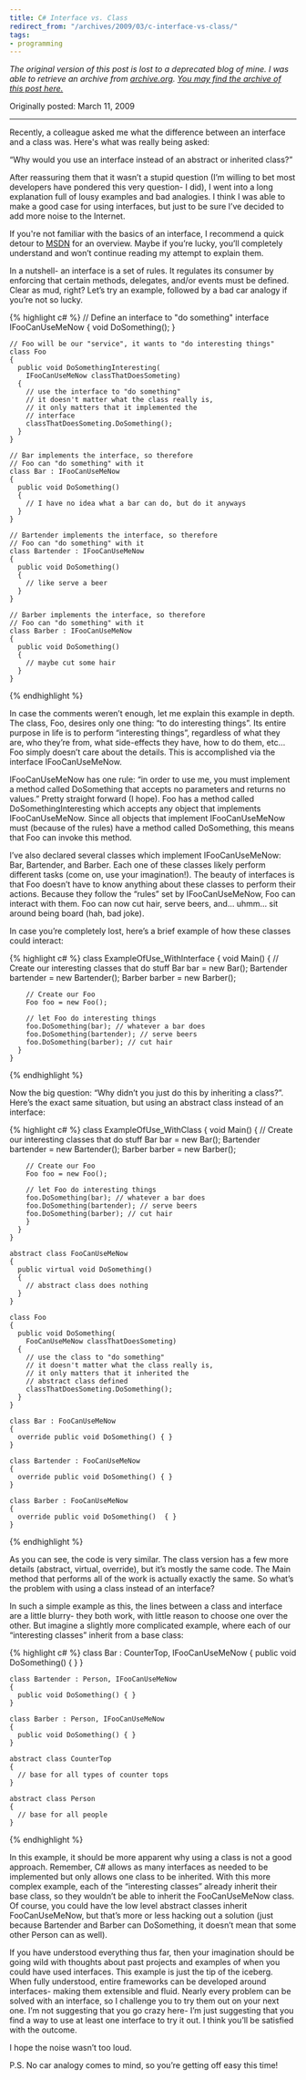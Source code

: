 ```yaml
---
title: C# Interface vs. Class
redirect_from: "/archives/2009/03/c-interface-vs-class/"
tags:
- programming
---
```


_The original version of this post is lost to a deprecated blog of mine. I was able to retrieve an archive from [archive.org](https://archive.org). [You may find the archive of this post here.](
https://web.archive.org/web/20101121204212/http://www.jordansirwin.com/archives/2009/03/c-interface-vs-class)_

Originally posted: March 11, 2009

---


Recently, a colleague asked me what the difference between an interface and a class was. Here's what was really being asked:

>
“Why would you use an interface instead of an abstract or inherited class?”
> 

After reassuring them that it wasn’t a stupid question (I’m willing to bet most developers have pondered this very question- I did), I went into a long explanation full of lousy examples and bad analogies. I think I was able to make a good case for using interfaces, but just to be sure I’ve decided to add more noise to the Internet.

If you're not familiar with the basics of an interface, I recommend a quick detour to [MSDN](http://msdn.microsoft.com/en-us/library/ms173156.aspx) for an overview. Maybe if you’re lucky, you’ll completely understand and won’t continue reading my attempt to explain them.

In a nutshell- an interface is a set of rules. It regulates its consumer by enforcing that certain methods, delegates, and/or events must be defined. Clear as mud, right? Let’s try an example, followed by a bad car analogy if you’re not so lucky.

{% highlight c# %}
    // Define an interface to "do something"
    interface IFooCanUseMeNow
    {
      void DoSomething();
    }

    // Foo will be our "service", it wants to "do interesting things"
    class Foo
    {
      public void DoSomethingInteresting(
        IFooCanUseMeNow classThatDoesSometing)
      {
        // use the interface to "do something"
        // it doesn't matter what the class really is,
        // it only matters that it implemented the
        // interface
        classThatDoesSometing.DoSomething();
      }
    }

    // Bar implements the interface, so therefore
    // Foo can "do something" with it
    class Bar : IFooCanUseMeNow
    {
      public void DoSomething()
      {
        // I have no idea what a bar can do, but do it anyways
      }
    }

    // Bartender implements the interface, so therefore
    // Foo can "do something" with it
    class Bartender : IFooCanUseMeNow
    {
      public void DoSomething()
      {
        // like serve a beer
      }
    }

    // Barber implements the interface, so therefore
    // Foo can "do something" with it
    class Barber : IFooCanUseMeNow
    {
      public void DoSomething()
      {
        // maybe cut some hair
      }
    }
{% endhighlight %}

In case the comments weren’t enough, let me explain this example in depth. The class, Foo, desires only one thing: “to do interesting things”. Its entire purpose in life is to perform “interesting things”, regardless of what they are, who they’re from, what side-effects they have, how to do them, etc… Foo simply doesn’t care about the details. This is accomplished via the interface IFooCanUseMeNow.

IFooCanUseMeNow has one rule: “in order to use me, you must implement a method called DoSomething that accepts no parameters and returns no values.” Pretty straight forward (I hope). Foo has a method called DoSomethingInteresting which accepts any object that implements IFooCanUseMeNow. Since all objects that implement IFooCanUseMeNow must (because of the rules) have a method called DoSomething, this means that Foo can invoke this method.

I’ve also declared several classes which implement IFooCanUseMeNow: Bar, Bartender, and Barber. Each one of these classes likely perform different tasks (come on, use your imagination!). The beauty of interfaces is that Foo doesn’t have to know anything about these classes to perform their actions. Because they follow the “rules” set by IFooCanUseMeNow, Foo can interact with them. Foo can now cut hair, serve beers, and… uhmm… sit around being board (hah, bad joke).

In case you’re completely lost, here’s a brief example of how these classes could interact:


{% highlight c# %}
    class ExampleOfUse_WithInterface
    {
      void Main()
      {
        // Create our interesting classes that do stuff
        Bar bar = new Bar();
        Bartender bartender = new Bartender();
        Barber barber = new Barber();

        // Create our Foo
        Foo foo = new Foo();

        // let Foo do interesting things
        foo.DoSomething(bar); // whatever a bar does
        foo.DoSomething(bartender); // serve beers
        foo.DoSomething(barber); // cut hair
      }
    }
{% endhighlight %}

Now the big question: “Why didn’t you just do this by inheriting a class?”. Here’s the exact same situation, but using an abstract class instead of an interface:


{% highlight c# %}
    class ExampleOfUse_WithClass
    {
      void Main()
      {
        // Create our interesting classes that do stuff
        Bar bar = new Bar();
        Bartender bartender = new Bartender();
        Barber barber = new Barber();

        // Create our Foo
        Foo foo = new Foo();

        // let Foo do interesting things
        foo.DoSomething(bar); // whatever a bar does
        foo.DoSomething(bartender); // serve beers
        foo.DoSomething(barber); // cut hair
        }
      }
    }

    abstract class FooCanUseMeNow
    {
      public virtual void DoSomething()
      {
        // abstract class does nothing
      }
    }

    class Foo
    {
      public void DoSomething(
        FooCanUseMeNow classThatDoesSometing)
      {
        // use the class to "do something"
        // it doesn't matter what the class really is,
        // it only matters that it inherited the
        // abstract class defined
        classThatDoesSometing.DoSomething();
      }
    }

    class Bar : FooCanUseMeNow
    {
      override public void DoSomething() { }
    }

    class Bartender : FooCanUseMeNow
    {
      override public void DoSomething() { }
    }

    class Barber : FooCanUseMeNow
    {
      override public void DoSomething()  { }
    }
{% endhighlight %}

As you can see, the code is very similar. The class version has a few more details (abstract, virtual, override), but it’s mostly the same code. The Main method that performs all of the work is actually exactly the same. So what’s the problem with using a class instead of an interface?

In such a simple example as this, the lines between a class and interface are a little blurry- they both work, with little reason to choose one over the other. But imagine a slightly more complicated example, where each of our “interesting classes” inherit from a base class:


{% highlight c# %}
    class Bar : CounterTop, IFooCanUseMeNow
    {
      public void DoSomething() { }
    }

    class Bartender : Person, IFooCanUseMeNow
    {
      public void DoSomething() { }
    }

    class Barber : Person, IFooCanUseMeNow
    {
      public void DoSomething() { }
    }

    abstract class CounterTop
    {
      // base for all types of counter tops
    }

    abstract class Person 
    {
      // base for all people
    }
{% endhighlight %}

In this example, it should be more apparent why using a class is not a good approach. Remember, C# allows as many interfaces as needed to be implemented but only allows one class to be inherited. With this more complex example, each of the “interesting classes” already inherit their base class, so they wouldn’t be able to inherit the FooCanUseMeNow class. Of course, you could have the low level abstract classes inherit FooCanUseMeNow, but that’s more or less hacking out a solution (just because Bartender and Barber can DoSomething, it doesn’t mean that some other Person can as well).

If you have understood everything thus far, then your imagination should be going wild with thoughts about past projects and examples of when you could have used interfaces. This example is just the tip of the iceberg. When fully understood, entire frameworks can be developed around interfaces- making them extensible and fluid. Nearly every problem can be solved with an interface, so I challenge you to try them out on your next one. I’m not suggesting that you go crazy here- I’m just suggesting that you find a way to use at least one interface to try it out. I think you’ll be satisfied with the outcome.

I hope the noise wasn’t too loud.

P.S. No car analogy comes to mind, so you’re getting off easy this time!